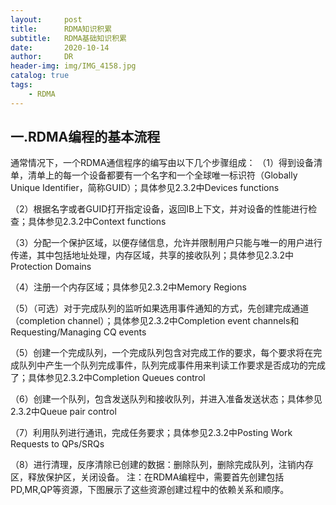```yaml
---
layout:     post
title:      RDMA知识积累
subtitle:   RDMA基础知识积累
date:       2020-10-14
author:     DR
header-img: img/IMG_4158.jpg
catalog: true
tags:
    - RDMA
---
```

## 一.RDMA编程的基本流程
通常情况下，一个RDMA通信程序的编写由以下几个步骤组成：
（1）得到设备清单，清单上的每一个设备都要有一个名字和一个全球唯一标识符（Globally Unique Identifier，简称GUID）；具体参见2.3.2中Devices functions

（2）根据名字或者GUID打开指定设备，返回IB上下文，并对设备的性能进行检查；具体参见2.3.2中Context functions

（3）分配一个保护区域，以便存储信息，允许并限制用户只能与唯一的用户进行传递，其中包括地址处理，内存区域，共享的接收队列；具体参见2.3.2中 Protection Domains

（4）注册一个内存区域；具体参见2.3.2中Memory Regions

（5）（可选）对于完成队列的监听如果选用事件通知的方式，先创建完成通道（completion channel）；具体参见2.3.2中Completion event channels和Requesting/Managing CQ events

（5）创建一个完成队列，一个完成队列包含对完成工作的要求，每个要求将在完成队列中产生一个队列完成事件，队列完成事件用来判读工作要求是否成功的完成了；具体参见2.3.2中Completion Queues control

（6）创建一个队列，包含发送队列和接收队列，并进入准备发送状态；具体参见2.3.2中Queue pair control

（7）利用队列进行通讯，完成任务要求；具体参见2.3.2中Posting Work Requests to QPs/SRQs

（8）进行清理，反序清除已创建的数据：删除队列，删除完成队列，注销内存区，释放保护区，关闭设备。
注：在RDMA编程中，需要首先创建包括PD,MR,QP等资源，下图展示了这些资源创建过程中的依赖关系和顺序。
 
